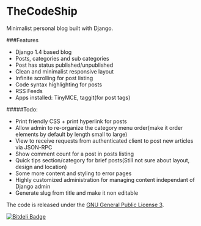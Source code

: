 TheCodeShip
===========

Minimalist personal blog built with Django.

###Features
+ Django 1.4 based blog
+ Posts, categories and sub categories
+ Post has status published/unpublished
+ Clean and minimalist responsive layout
+ Infinite scrolling for post listing
+ Code syntax highlighting for posts
+ RSS Feeds
+ Apps installed: TinyMCE, taggit(for post tags)

#####Todo:
+ Print friendly CSS + print hyperlink for posts
+ Allow admin to re-organize the category menu order(make it order elements by default by length small to large)
+ View to receive requests from authenticated client to post new articles via JSON-RPC
+ Show comment count for a post in posts listing
+ Quick tips section/category for brief posts(Still not sure about layout, design and location)
+ Some more content and styling to error pages
+ Highly customized administration for managing content independant of Django admin
+ Generate slug from title and make it non editable

The code is released under the [GNU General Public License 3](http://www.gnu.org/copyleft/gpl.html).


[![Bitdeli Badge](https://d2weczhvl823v0.cloudfront.net/aymanfarhat/thecodeship/trend.png)](https://bitdeli.com/free "Bitdeli Badge")

